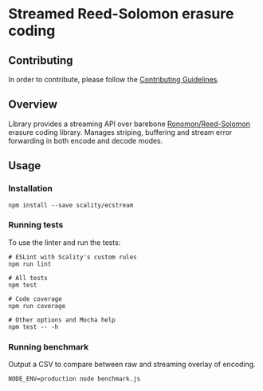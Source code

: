 # Streamed Reed-Solomon erasure coding

## Contributing

In order to contribute, please follow the
[Contributing Guidelines](
https://github.com/scality/Guidelines/blob/master/CONTRIBUTING.md).

## Overview

Library provides a streaming API over barebone [Ronomon/Reed-Solomon](https://github.com/ronomon/reed-solomon) erasure coding library. Manages striping, buffering and stream error forwarding in both encode and decode modes.

## Usage

### Installation

```shell
npm install --save scality/ecstream
```

### Running tests
To use the linter and run the tests:

```shell
# ESLint with Scality's custom rules
npm run lint

# All tests
npm test

# Code coverage
npm run coverage

# Other options and Mocha help
npm test -- -h

```

### Running benchmark
Output a CSV to compare between raw and streaming overlay of encoding.
```shell
NODE_ENV=production node benchmark.js
```